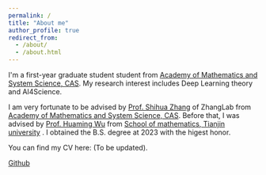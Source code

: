 ```yaml
---
permalink: /
title: "About me"
author_profile: true
redirect_from: 
  - /about/
  - /about.html
---
```


I'm a first-year graduate student student from [Academy of Mathematics and System Science, CAS](http://www.amss.cas.cn). My research interest includes Deep Learning theory and AI4Science.

I am very fortunate to be advised by [Prof. Shihua Zhang](https://people.ucas.ac.cn/~zsh) of ZhangLab from [Academy of Mathematics and System Science, CAS](http://www.amss.cas.cn). Before that, I was advised by [Prof. Huaming Wu](http://cam.tju.edu.cn/homepage/wuhuaming/) from [School of mathematics, Tianjin university](http://math.tju.edu.cn) . I obtained the B.S. degree at 2023 with the higest honor.

You can find my CV here: (To be updated).


[Github](https://github.com/XiayangLi2301) 
